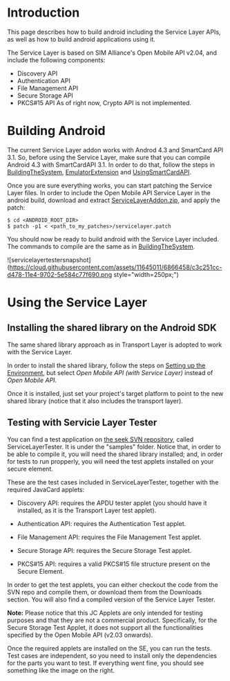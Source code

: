 # Introduction #

This page describes how to build android including the Service Layer APIs, as well as how to build android applications using it.

The Service Layer is based on SIM Alliance's Open Mobile API v2.04, and include the following components:
  * Discovery API
  * Authentication API
  * File Management API
  * Secure Storage API
  * PKCS#15 API
As of right now, Crypto API is not implemented.


# Building Android #

The current Service Layer addon works with Androd 4.3 and SmartCard API 3.1. So, before using the Service Layer, make sure that you can compile Android 4.3 with SmartCardAPI 3.1. In order to do that, follow the steps in [BuildingTheSystem](BuildingTheSystem), [EmulatorExtension](EmulatorExtension) and [UsingSmartCardAPI](UsingSmartCardAPI).

Once you are sure everything works, you can start patching the Service Layer files. In order to include the Open Mobile API Service Layer in the android build, download and extract [ServiceLayerAddon.zip](http://seek-for-android.googlecode.com/files/ServiceLayerAddon.zip), and apply the patch:
```
$ cd <ANDROID_ROOT_DIR>
$ patch -p1 < <path_to_my_patches>/servicelayer.patch
```

You should now be ready to build android with the Service Layer included. The commands to compile are the same as in [BuildingTheSystem](BuildingTheSystem).

![servicelayertestersnapshot](https://cloud.githubusercontent.com/assets/11645011/6866458/c3c251cc-d478-11e4-9702-5e584c77f690.png style="width=250px;")

# Using the Service Layer #

## Installing the shared library on the Android SDK ##
The same shared library approach as in Transport Layer is adopted to work with the Service Layer.

In order to install the shared library, follow the steps on [Setting up the Environment](https://code.google.com/p/seek-for-android/wiki/UsingSmartCardAPI#Setting_up_the_Environment), but select _Open Mobile API (with Service Layer)_ instead of _Open Mobile API_.

Once it is installed, just set your project's target platform to point to the new shared library (notice that it also includes the transport layer).

## Testing with Servicie Layer Tester ##
You can find a test application on [the seek SVN repository](https://code.google.com/p/seek-for-android/source/checkout), called ServiceLayerTester. It is under the "samples" folder. Notice that, in order to be able to compile it, you will need the shared library installed; and, in order for tests to run propperly, you will need the test applets installed on your secure element.

These are the test cases included in ServiceLayerTester, together with the required JavaCard applets:

  * Discovery API: requires the APDU tester applet (you should have it installed, as it is the Transport Layer test applet).

  * Authentication API: requires the Authentication Test applet.

  * File Management API: requires the File Management Test applet.

  * Secure Storage API: requires the Secure Storage Test applet.

  * PKCS#15 API: requires a valid PKCS#15 file structure present on the Secure Element.

In order to get the test applets, you can either checkout the code from the SVN repo and compile them, or download them from the Downloads section. You will also find a compiled version of the Service Layer Tester.

**Note:** Please notice that this JC Applets are only intended for testing purposes and that they are not a commercial product. Specifically, for the Secure Storage Test Applet, it does not support all the functionalities specified by the Open Mobile API (v2.03 onwards).

Once the required applets are installed on the SE, you can run the tests. Test cases are independent, so you need to install only the dependencies for the parts you want to test. If everything went fine, you should see something like the image on the right.